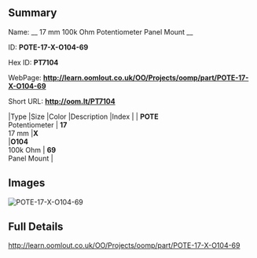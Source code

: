 

## Summary
 
Name: __ 17 mm 100k Ohm Potentiometer Panel Mount __

ID: __POTE-17-X-O104-69__

Hex ID: __PT7104__

WebPage: __http://learn.oomlout.co.uk/OO/Projects/oomp/part/POTE-17-X-O104-69__

Short URL: __http://oom.lt/PT7104__


|Type   |Size   |Color   |Description   |Index   |
| __POTE__ <br>Potentiometer  | __17__<br>17 mm   |__X__<br>    |__O104__<br>100k Ohm    | __69__<br> Panel Mount |


## Images
![POTE-17-X-O104-69](http://oomlout.com/oomp-gen/parts/POTE-17-X-O104-69/POTE-17-X-O104-69_420.jpg)

## Full Details

 http://learn.oomlout.co.uk/OO/Projects/oomp/part/POTE-17-X-O104-69

